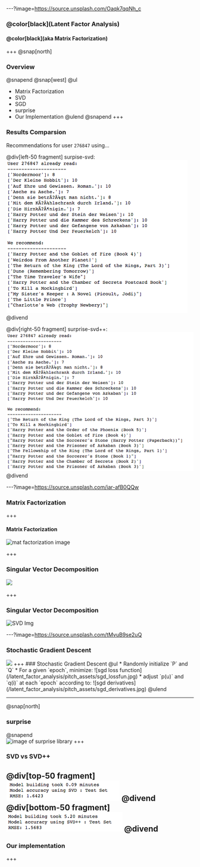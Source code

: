 ---?image=https://source.unsplash.com/Oaqk7qqNh_c
<!-- Welcome stack
_       __     __                                  __             __  
| |     / /__  / /________  ____ ___  ___     _____/ /_____ ______/ /__
| | /| / / _ \/ / ___/ __ \/ __ `__ \/ _ \   / ___/ __/ __ `/ ___/ //_/
| |/ |/ /  __/ / /__/ /_/ / / / / / /  __/  (__  ) /_/ /_/ / /__/ ,<   
|__/|__/\___/_/\___/\____/_/ /_/ /_/\___/  /____/\__/\__,_/\___/_/|_|  

-->
### @color[black](Latent Factor Analysis)
#### @color[black](aka Matrix Factorization)
+++
@snap[north]
### Overview
@snapend
@snap[west]
@ul
* Matrix Factorization
* SVD
* SGD
* surprise
* Our Implementation
@ulend
@snapend
+++
### Results Comparsion
Recommendations for user `276847` using...

@div[left-50 fragment]
surpise-svd:
![svdpp results](latent_factor_analysis/pitch_assets/svdpp_recommend.png)
@divend

@div[right-50 fragment]
surprise-svd++:
![fake our model results](latent_factor_analysis/pitch_assets/svd_recommend.png)
@divend

---?image=https://source.unsplash.com/iar-afB0QQw
<!-- Matrix Factorization


    __  ___      __       _         ______           __             _             __  _           
   /  |/  /___ _/ /______(_)  __   / ____/___ ______/ /_____  _____(_)___  ____ _/ /_(_)___  ____
  / /|_/ / __ `/ __/ ___/ / |/_/  / /_  / __ `/ ___/ __/ __ \/ ___/ /_  / / __ `/ __/ / __ \/ __ \
 / /  / / /_/ / /_/ /  / />  <   / __/ / /_/ / /__/ /_/ /_/ / /  / / / /_/ /_/ / /_/ / /_/ / / / /
/_/  /_/\__,_/\__/_/  /_/_/|_|  /_/    \__,_/\___/\__/\____/_/  /_/ /___/\__,_/\__/_/\____/_/ /_/



-->
### Matrix Factorization
+++
#### Matrix Factorization
![mat factorization image](https://cdn-images-1.medium.com/max/1075/1*2i-GJO7JX0Yz6498jUvhEg.png)

+++
### Singular Vector Decomposition
<img src='https://hadrienj.github.io/assets/images/2.8/singular-value-decomposition.png' height = '250' />

+++
### Singular Vector Decomposition
![SVD Img](https://research.fb.com/wp-content/uploads/2016/11/post00049_image0001.png)

---?image=https://source.unsplash.com/tMvuB9se2uQ
<!-- SGD stack


   _____ __________
  / ___// ____/ __ \
  \__ \/ / __/ / / /
 ___/ / /_/ / /_/ /
/____/\____/_____/  


-->
### Stochastic Gradient Descent

<img src='https://cdn-images-1.medium.com/max/800/1*Sa5kGcZIVNTLjrI8P-YsSQ.gif' width='450' />
+++
### Stochastic Gradient Descent
@ul
* Randomly initialize `P` and `Q`
* For a given `epoch`, minimize:
  ![sgd loss function](/latent_factor_analysis/pitch_assets/sgd_lossfun.jpg)
* adjust `p(u)` and `q(i)` at each `epoch` according to:
  ![sgd derivatives](/latent_factor_analysis/pitch_assets/sgd_derivatives.jpg)
@ulend

---
<!-- Surprise Stack


                               _         
   _______  ___________  _____(_)_______
  / ___/ / / / ___/ __ \/ ___/ / ___/ _ \
 (__  ) /_/ / /  / /_/ / /  / (__  )  __/
/____/\__,_/_/  / .___/_/  /_/____/\___/
               /_/                       

-->
@snap[north]
### surprise
@snapend
<br />
![image of surprise library](http://surpriselib.com/logo_white.svg)
+++
### SVD vs SVD++
@div[top-50 fragment]
![svd rmse](latent_factor_analysis/pitch_assets/svd_rmse.png)
@divend
@div[bottom-50 fragment]
![svdpp rmse](latent_factor_analysis/pitch_assets/svdpp_rmse.png)
@divend
---
<!-- Our Implementation Stack


   ____                ____                __                          __        __  _           
  / __ \__  _______   /  _/___ ___  ____  / /__  ____ ___  ___  ____  / /_____ _/ /_(_)___  ____
 / / / / / / / ___/   / // __ `__ \/ __ \/ / _ \/ __ `__ \/ _ \/ __ \/ __/ __ `/ __/ / __ \/ __ \
/ /_/ / /_/ / /     _/ // / / / / / /_/ / /  __/ / / / / /  __/ / / / /_/ /_/ / /_/ / /_/ / / / /
\____/\__,_/_/     /___/_/ /_/ /_/ .___/_/\___/_/ /_/ /_/\___/_/ /_/\__/\__,_/\__/_/\____/_/ /_/
                                /_/                                                              

-->
### Our implementation
+++
